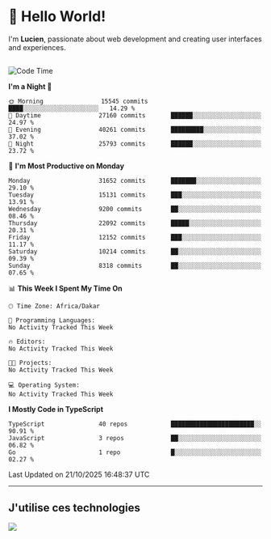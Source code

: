 # 👋 Hello World!

I'm **Lucien**, passionate about web development and creating user interfaces and experiences.

##

<!--START_SECTION:waka-->
![Code Time](http://img.shields.io/badge/Code%20Time-3%2C921%20hrs%2018%20mins-blue)

**I'm a Night 🦉** 

```text
🌞 Morning                15545 commits       ████░░░░░░░░░░░░░░░░░░░░░   14.29 % 
🌆 Daytime                27160 commits       ██████░░░░░░░░░░░░░░░░░░░   24.97 % 
🌃 Evening                40261 commits       █████████░░░░░░░░░░░░░░░░   37.02 % 
🌙 Night                  25793 commits       ██████░░░░░░░░░░░░░░░░░░░   23.72 % 
```
📅 **I'm Most Productive on Monday** 

```text
Monday                   31652 commits       ███████░░░░░░░░░░░░░░░░░░   29.10 % 
Tuesday                  15131 commits       ███░░░░░░░░░░░░░░░░░░░░░░   13.91 % 
Wednesday                9200 commits        ██░░░░░░░░░░░░░░░░░░░░░░░   08.46 % 
Thursday                 22092 commits       █████░░░░░░░░░░░░░░░░░░░░   20.31 % 
Friday                   12152 commits       ███░░░░░░░░░░░░░░░░░░░░░░   11.17 % 
Saturday                 10214 commits       ██░░░░░░░░░░░░░░░░░░░░░░░   09.39 % 
Sunday                   8318 commits        ██░░░░░░░░░░░░░░░░░░░░░░░   07.65 % 
```


📊 **This Week I Spent My Time On** 

```text
🕑︎ Time Zone: Africa/Dakar

💬 Programming Languages: 
No Activity Tracked This Week

🔥 Editors: 
No Activity Tracked This Week

🐱‍💻 Projects: 
No Activity Tracked This Week

💻 Operating System: 
No Activity Tracked This Week
```

**I Mostly Code in TypeScript** 

```text
TypeScript               40 repos            ███████████████████████░░   90.91 % 
JavaScript               3 repos             ██░░░░░░░░░░░░░░░░░░░░░░░   06.82 % 
Go                       1 repo              █░░░░░░░░░░░░░░░░░░░░░░░░   02.27 % 
```




 Last Updated on 21/10/2025 16:48:37 UTC
<!--END_SECTION:waka-->
---

## J'utilise ces technologies

<p align="left">
  <a href="https://skillicons.dev">
    <img src="https://skillicons.dev/icons?i=ts,js,go,ruby,css,scss,tailwind,react,vite,nextjs,docker,figma,ableton" />
  </a>
</p>

